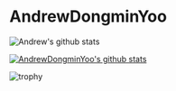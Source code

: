 
# AndrewDongminYoo

![Andrew's github stats](https://github-readme-stats.vercel.app/api?username=AndrewDongminYoo&show_icons=true)

[![AndrewDongminYoo's github stats](https://github-readme-stats.vercel.app/api/top-langs/?username=AndrewDongminYoo&show_icons=true&hide_border=true&title_color=004386&icon_color=004386&layout=compact)](https://github.com/AndrewDongminYoo)

![trophy](https://github-profile-trophy.vercel.app/?username=AndrewDongminYoo)

